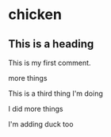 # chicken

## This is a heading

This is my first comment.

more things

This is a third thing I'm doing

I did more things


I'm adding duck too

